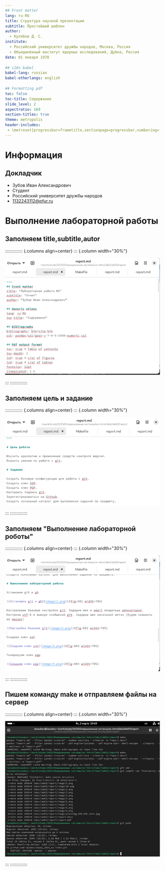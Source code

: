 ```yaml
---
## Front matter
lang: ru-RU
title: Структура научной презентации
subtitle: Простейший шаблон
author:
  - Кулябов Д. С.
institute:
  - Российский университет дружбы народов, Москва, Россия
  - Объединённый институт ядерных исследований, Дубна, Россия
date: 01 января 1970

## i18n babel
babel-lang: russian
babel-otherlangs: english

## Formatting pdf
toc: false
toc-title: Содержание
slide_level: 2
aspectratio: 169
section-titles: true
theme: metropolis
header-includes:
 - \metroset{progressbar=frametitle,sectionpage=progressbar,numbering=fraction}
---
```


# Информация

## Докладчик

  * Зубов Иван Александрович
  * Студент
  * Российский университет дружбы народов
  * 1132243112@pfur.ru

# Выполнение лабораторной работы

## Заполняем title,subtitle,autor 

:::::::::::::: {.columns align=center}
::: {.column width="30%"}

![](image/1.png)

:::
::::::::::::::

## Заполняем цель и задание

:::::::::::::: {.columns align=center}
::: {.column width="30%"}

![](image/2.png)

:::
::::::::::::::

## Заполняем "Выполнение лабораторной роботы"

:::::::::::::: {.columns align=center}
::: {.column width="30%"}

![](image/3.png)

:::
::::::::::::::

## Пишем команду make и отправляем файлы на сервер

:::::::::::::: {.columns align=center}
::: {.column width="30%"}

![](image/4.png)

:::
::::::::::::::

